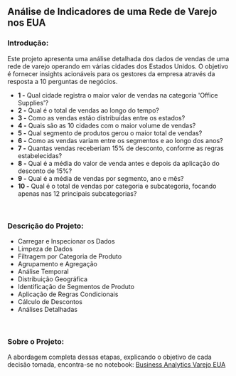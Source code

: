 ## **Análise de Indicadores de uma Rede de Varejo nos EUA**


### **Introdução:**
Este projeto apresenta uma análise detalhada dos dados de vendas de uma rede de varejo operando em várias cidades dos Estados Unidos. O objetivo é fornecer insights acionáveis para os gestores da empresa através da resposta a 10 perguntas de negócios.


- **1 -**
Qual cidade registra o maior valor de vendas na categoria 'Office Supplies'?
- **2 -**
Qual é o total de vendas ao longo do tempo?
- **3 -**
Como as vendas estão distribuídas entre os estados?
- **4 -**
Quais são as 10 cidades com o maior volume de vendas?
- **5 -**
Qual segmento de produtos gerou o maior total de vendas?
- **6 -**
Como as vendas variam entre os segmentos e ao longo dos anos?
- **7 -**
Quantas vendas receberiam 15% de desconto, conforme as regras estabelecidas?
- **8 -**
Qual é a média do valor de venda antes e depois da aplicação do desconto de 15%?
- **9 -**
Qual é a média de vendas por segmento, ano e mês?
- **10 -**
Qual é o total de vendas por categoria e subcategoria, focando apenas nas 12 principais subcategorias?
<br>

### **Descrição do Projeto:**

- Carregar e Inspecionar os Dados
- Limpeza de Dados
- Filtragem por Categoria de Produto
- Agrupamento e Agregação
- Análise Temporal
- Distribuição Geográfica
- Identificação de Segmentos de Produto
- Aplicação de Regras Condicionais
- Cálculo de Descontos
- Análises Detalhadas
<br>

### **Sobre o Projeto:**

A abordagem completa dessas etapas, explicando o objetivo de cada decisão tomada, encontra-se no notebook:
[Business Analytics Varejo EUA](https://github.com/FernandaPavan/Business-Analytics-Varejo-EUA/blob/main/src/Rede%20de%20Varejo%20-%20EUA.ipynb)
